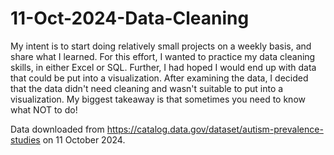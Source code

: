 # 11-Oct-2024-Data-Cleaning

My intent is to start doing relatively small projects on a weekly basis, and share what I learned. For this effort, I wanted to practice my data cleaning skills, in either Excel or SQL. Further, I had hoped I would end up with data that could be put into a visualization. After examining the data, I decided that the data didn't need cleaning and wasn't suitable to put into a visualization. My biggest takeaway is that sometimes you need to know what NOT to do! 

Data downloaded from https://catalog.data.gov/dataset/autism-prevalence-studies on 11 October 2024.
